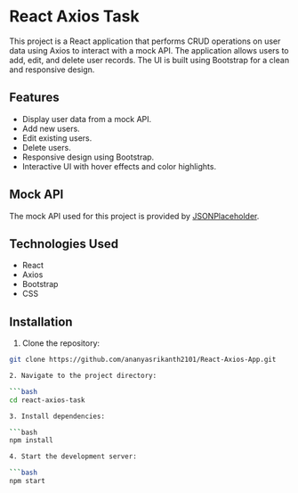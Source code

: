 # React Axios Task

This project is a React application that performs CRUD operations on user data using Axios to interact with a mock API. The application allows users to add, edit, and delete user records. The UI is built using Bootstrap for a clean and responsive design.

## Features

- Display user data from a mock API.
- Add new users.
- Edit existing users.
- Delete users.
- Responsive design using Bootstrap.
- Interactive UI with hover effects and color highlights.

## Mock API

The mock API used for this project is provided by [JSONPlaceholder](https://jsonplaceholder.typicode.com/users).

## Technologies Used

- React
- Axios
- Bootstrap
- CSS

## Installation

1. Clone the repository:

```bash
git clone https://github.com/ananyasrikanth2101/React-Axios-App.git

2. Navigate to the project directory:

```bash
cd react-axios-task

3. Install dependencies:

```bash
npm install

4. Start the development server:

```bash
npm start


